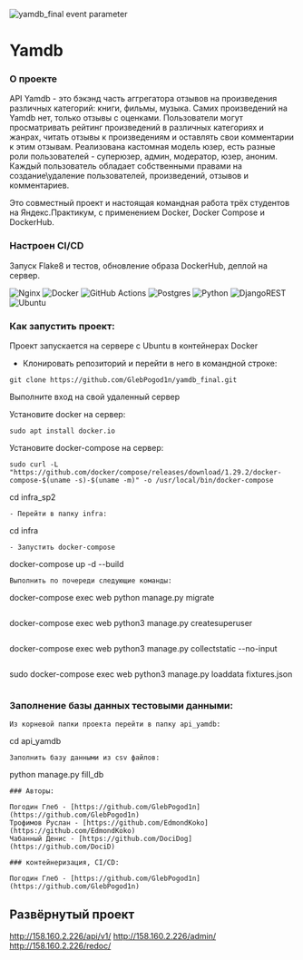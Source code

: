 ![yamdb_final event parameter](https://github.com/GlebPogod1n/yamdb_final/actions/workflows/yamdb_workflow.yml/badge.svg?event=push)

# Yamdb

### О проекте

API Yamdb - это бэкэнд часть аггрегатора отзывов на произведения различных категорий: книги, фильмы, музыка. Самих произведений на Yamdb нет, только отзывы с оценками. Пользователи могут просматривать рейтинг произведений в различных категориях и жанрах, читать отзывы к произведениям и оставлять свои комментарии к этим отзывам. Реализована кастомная модель юзер, есть разные роли пользователей - суперюзер, админ, модератор, юзер, аноним. Каждый пользователь обладает собственными правами на создание\удаление пользователей, произведений, отзывов и комментариев.

Это совместный проект и настоящая командная работа трёх студентов на Яндекс.Практикум, с применением Docker, Docker Compose и DockerHub.

### Настроен CI/CD

Запуск Flake8 и тестов, обновление образа DockerHub, деплой на сервер.

![Nginx](https://img.shields.io/badge/nginx-%23009639.svg?style=for-the-badge&logo=nginx&logoColor=white)
 ![Docker](https://img.shields.io/badge/docker-%230db7ed.svg?style=for-the-badge&logo=docker&logoColor=white) ![GitHub Actions](https://img.shields.io/badge/github%20actions-%232671E5.svg?style=for-the-badge&logo=githubactions&logoColor=white) ![Postgres](https://img.shields.io/badge/postgres-%23316192.svg?style=for-the-badge&logo=postgresql&logoColor=white) ![Python](https://img.shields.io/badge/python-3670A0?style=for-the-badge&logo=python&logoColor=ffdd54) ![DjangoREST](https://img.shields.io/badge/DJANGO-REST-ff1709?style=for-the-badge&logo=django&logoColor=white&color=ff1709&labelColor=gray) ![Ubuntu](https://img.shields.io/badge/Ubuntu-E95420?style=for-the-badge&logo=ubuntu&logoColor=white) 

### Как запустить проект:

Проект запускается на сервере с Ubuntu в контейнерах Docker

- Клонировать репозиторий и перейти в него в командной строке:

```
git clone https://github.com/GlebPogod1n/yamdb_final.git
```
Выполните вход на свой удаленный сервер

Установите docker на сервер:

```
sudo apt install docker.io
```

Установите docker-compose на сервер:

```
sudo curl -L "https://github.com/docker/compose/releases/download/1.29.2/docker-compose-$(uname -s)-$(uname -m)" -o /usr/local/bin/docker-compose
```
cd infra_sp2
```
- Перейти в папку infra:

```
cd infra
```
- Запустить docker-compose

```
docker-compose up -d --build
```
Выполнить по почереди следующие команды:

```
docker-compose exec web python manage.py migrate
```
```
docker-compose exec web python3 manage.py createsuperuser
```
```
docker-compose exec web python3 manage.py collectstatic --no-input 
```
```
sudo docker-compose exec web python3 manage.py loaddata fixtures.json
```
```
### Заполнение базы данных тестовыми данными:
```
Из корневой папки проекта перейти в папку api_yamdb:

```
cd api_yamdb
```
Заполнить базу данными из csv файлов:

```
python manage.py fill_db
```
### Авторы:

Погодин Глеб - [https://github.com/GlebPogod1n](https://github.com/GlebPogod1n)     
Трофимов Руслан - [https://github.com/EdmondKoko](https://github.com/EdmondKoko)   
Чабанный Денис - [https://github.com/DociDog](https://github.com/DociD)
```
```
### контейнеризация, CI/CD:

Погодин Глеб - [https://github.com/GlebPogod1n](https://github.com/GlebPogod1n)
```
## Развёрнутый проект
http://158.160.2.226/api/v1/
http://158.160.2.226/admin/
http://158.160.2.226/redoc/
